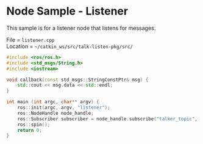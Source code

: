 # Node Sample - Listener

This sample is for a listener node that listens for messages.

File = `listener.cpp` \
Location = `~/catkin_ws/src/talk-listen-pkg/src/`

```cpp
#include <ros/ros.h>
#include <std_msgs/String.h>
#include <iostream>

void callback(const std_msgs::StringConstPtr& msg) {
	std::cout << msg.data << std::endl;
}

int main (int argc, char** argv) {
	ros::init(argc, argv, "listener");
	ros::NodeHandle node_handle;
	ros::Subscriber subscriber = node_handle.subscribe("talker_topic", 1, &callback);
	ros::spin();
	return 0;
}
```